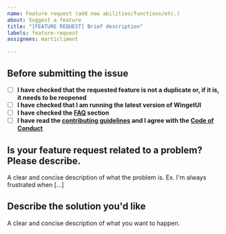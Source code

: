```yaml
---
name: Feature request (add new abilities/functions/etc.)
about: Suggest a feature
title: "[FEATURE REQUEST] Brief description"
labels: feature-request
assignees: marticliment

---
```


## Before submitting the issue

- [ ] **I have checked that the requested feature is not a duplicate or, if it is, it needs to be reopened**
- [ ] **I have checked that I am running the latest version of WingetUI**
- [ ] **I have checked the [FAQ](https://github.com/martinet101/WingetUI#faq) section**
- [ ] **I have read the [contributing guidelines](https://github.com/marticliment/WingetUI/blob/main/CONTRIBUTING.md#feature-requests) and I agree with the [Code of Conduct](https://github.com/marticliment/WingetUI/blob/main/CODE_OF_CONDUCT.md)**

## Is your feature request related to a problem? Please describe.

A clear and concise description of what the problem is. Ex. I'm always frustrated when [...]

## Describe the solution you'd like

A clear and concise description of what you want to happen.

